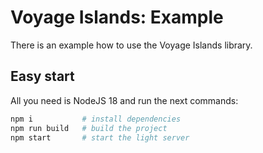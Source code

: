# Voyage Islands: Example

There is an example how to use the Voyage Islands library.

## Easy start

All you need is NodeJS 18 and run the next commands:

```bash
npm i           # install dependencies
npm run build   # build the project
npm start       # start the light server
```